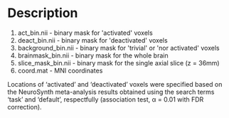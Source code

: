 # Description

1) act_bin.nii - binary mask for 'activated' voxels
2) deact_bin.nii - binary mask for 'deactivated' voxels
3) background_bin.nii - binary mask for 'trivial' or 'nor activated' voxels
4) brainmask_bin.nii - binary mask for the whole brain
5) slice_mask_bin.nii - binary mask for the single axial slice (z = 36mm)
6) coord.mat - MNI coordinates

Locations of ‘activated’ and ‘deactivated’ voxels were specified based on the NeuroSynth meta-analysis results obtained using the search terms ‘task’ and ‘default’, respectfully (association test, α = 0.01 with FDR correction). 
